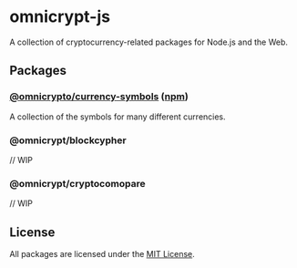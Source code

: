 # omnicrypt-js

A collection of cryptocurrency-related packages for Node.js and the Web.

## Packages

### [@omnicrypto/currency-symbols](./packages/currency-symbols) ([npm](https://www.npmjs.com/package/@omnicrypt/currency-symbols))

A collection of the symbols for many different currencies.

### @omnicrypt/blockcypher

// WIP

### @omnicrypt/cryptocomopare

// WIP

## License

All packages are licensed under the [MIT License](https://opensource.org/licenses/MIT).
